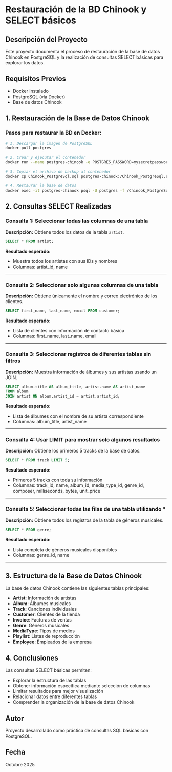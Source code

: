 # Restauración de la BD Chinook y SELECT básicos

## Descripción del Proyecto
Este proyecto documenta el proceso de restauración de la base de datos Chinook en PostgreSQL y la realización de consultas SELECT básicas para explorar los datos.

## Requisitos Previos
- Docker instalado
- PostgreSQL (vía Docker)
- Base de datos Chinook

## 1. Restauración de la Base de Datos Chinook

### Pasos para restaurar la BD en Docker:

```bash
# 1. Descargar la imagen de PostgreSQL
docker pull postgres

# 2. Crear y ejecutar el contenedor
docker run --name postgres-chinook -e POSTGRES_PASSWORD=mysecretpassword -p 5432:5432 -d postgres

# 3. Copiar el archivo de backup al contenedor
docker cp Chinook_PostgreSql.sql postgres-chinook:/Chinook_PostgreSql.sql

# 4. Restaurar la base de datos
docker exec -it postgres-chinook psql -U postgres -f /Chinook_PostgreSql.sql
```

## 2. Consultas SELECT Realizadas

### Consulta 1: Seleccionar todas las columnas de una tabla

**Descripción:** Obtiene todos los datos de la tabla `artist`.

```sql
SELECT * FROM artist;
```

**Resultado esperado:**
- Muestra todos los artistas con sus IDs y nombres
- Columnas: artist_id, name

---

### Consulta 2: Seleccionar solo algunas columnas de una tabla

**Descripción:** Obtiene únicamente el nombre y correo electrónico de los clientes.

```sql
SELECT first_name, last_name, email FROM customer;
```

**Resultado esperado:**
- Lista de clientes con información de contacto básica
- Columnas: first_name, last_name, email

---

### Consulta 3: Seleccionar registros de diferentes tablas sin filtros

**Descripción:** Muestra información de álbumes y sus artistas usando un JOIN.

```sql
SELECT album.title AS album_title, artist.name AS artist_name
FROM album
JOIN artist ON album.artist_id = artist.artist_id;
```

**Resultado esperado:**
- Lista de álbumes con el nombre de su artista correspondiente
- Columnas: album_title, artist_name

---

### Consulta 4: Usar LIMIT para mostrar solo algunos resultados

**Descripción:** Obtiene los primeros 5 tracks de la base de datos.

```sql
SELECT * FROM track LIMIT 5;
```

**Resultado esperado:**
- Primeros 5 tracks con toda su información
- Columnas: track_id, name, album_id, media_type_id, genre_id, composer, milliseconds, bytes, unit_price

---

### Consulta 5: Seleccionar todas las filas de una tabla utilizando *

**Descripción:** Obtiene todos los registros de la tabla de géneros musicales.

```sql
SELECT * FROM genre;
```

**Resultado esperado:**
- Lista completa de géneros musicales disponibles
- Columnas: genre_id, name

---

## 3. Estructura de la Base de Datos Chinook

La base de datos Chinook contiene las siguientes tablas principales:

- **Artist**: Información de artistas
- **Album**: Álbumes musicales
- **Track**: Canciones individuales
- **Customer**: Clientes de la tienda
- **Invoice**: Facturas de ventas
- **Genre**: Géneros musicales
- **MediaType**: Tipos de medios
- **Playlist**: Listas de reproducción
- **Employee**: Empleados de la empresa

## 4. Conclusiones

Las consultas SELECT básicas permiten:
- Explorar la estructura de las tablas
- Obtener información específica mediante selección de columnas
- Limitar resultados para mejor visualización
- Relacionar datos entre diferentes tablas
- Comprender la organización de la base de datos Chinook

## Autor
Proyecto desarrollado como práctica de consultas SQL básicas con PostgreSQL.

## Fecha
Octubre 2025
